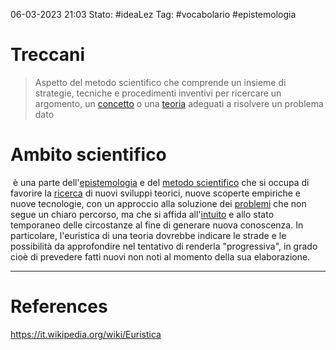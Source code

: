 06-03-2023 21:03
Stato: #ideaLez 
Tag: #vocabolario #epistemologia

# Treccani

> Aspetto del metodo scientifico che comprende un insieme di strategie, tecniche e procedimenti inventivi per ricercare un argomento, un [concetto](https://www.treccani.it/enciclopedia/concetto) o una [teoria](https://www.treccani.it/enciclopedia/teoria) adeguati a risolvere un problema dato

# Ambito scientifico
 è una parte dell'[epistemologia](https://it.wikipedia.org/wiki/Epistemologia "Epistemologia") e del [metodo scientifico](https://it.wikipedia.org/wiki/Metodo_scientifico "Metodo scientifico") che si occupa di favorire la [ricerca](https://it.wikipedia.org/wiki/Ricerca_scientifica "Ricerca scientifica") di nuovi sviluppi teorici, nuove scoperte empiriche e nuove tecnologie, con un approccio alla soluzione dei [problemi](https://it.wikipedia.org/wiki/Problema "Problema") che non segue un chiaro percorso, ma che si affida all'[intuito](https://it.wikipedia.org/wiki/Intuizione "Intuizione") e allo stato temporaneo delle circostanze al fine di generare nuova conoscenza. In particolare, l'euristica di una teoria dovrebbe indicare le strade e le possibilità da approfondire nel tentativo di renderla "progressiva", in grado cioè di prevedere fatti nuovi non noti al momento della sua elaborazione.


---
# References 

https://it.wikipedia.org/wiki/Euristica
